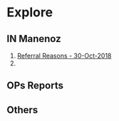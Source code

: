 # Explore

## IN Manenoz

1. [Referral Reasons - 30-Oct-2018](http://bit.ly/IN_ReferralReasons)
2. 


## OPs Reports




## Others

[Awesome DS repository]: https://github.com/bulutyazilim/awesome-datascience

